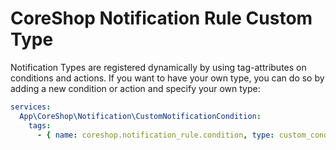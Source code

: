 # CoreShop Notification Rule Custom Type

Notification Types are registered dynamically by using tag-attributes on conditions and actions. If you want to have your own
type, you can do so by adding a new condition or action and specify your own type:

```yaml
services:
  App\CoreShop\Notification\CustomNotificationCondition:
    tags:
      - { name: coreshop.notification_rule.condition, type: custom_condition, notification-type: custom, form-type: App\CoreShop\Form\Type\CoreShop\CustomConditionType }

```
